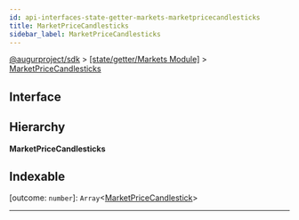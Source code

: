 ```yaml
---
id: api-interfaces-state-getter-markets-marketpricecandlesticks
title: MarketPriceCandlesticks
sidebar_label: MarketPriceCandlesticks
---
```


[@augurproject/sdk](api-readme.md) > [[state/getter/Markets Module]](api-modules-state-getter-markets-module.md) > [MarketPriceCandlesticks](api-interfaces-state-getter-markets-marketpricecandlesticks.md)

## Interface

## Hierarchy

**MarketPriceCandlesticks**

## Indexable

\[outcome: `number`\]:&nbsp;`Array`<[MarketPriceCandlestick](api-interfaces-state-getter-markets-marketpricecandlestick.md)>

---


